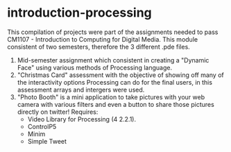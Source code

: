 # introduction-processing

This compilation of projects were part of the assignments needed to pass CM1107 - Introduction to Computing for Digital Media. This module consistent of two semesters, therefore the 3 different .pde files.

1. Mid-semester assignment which consistent in creating a "Dynamic Face" using various methods of Processing language.
2. "Christmas Card" assessment with the objective of showing off many of the interactivity options Processing can do for the final users, in this assessment arrays and intergers were used.
3. "Photo Booth" is a mini application to take pictures with your web camera with various filters and even a button to share those pictures directly on twitter! 
    Requires: 
    - Video Library for Processing (4 2.2.1).
    - ControlP5
    - Minim
    - Simple Tweet